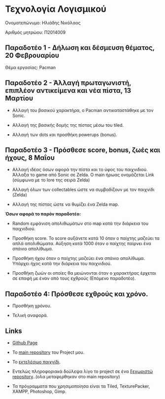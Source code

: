 # Τεχνολογία Λογισμικού 

Ονοματεπώνυμο: Ηλιάδης Νικόλαος

Αριθμός μητρώου: Π2014009

## Παραδοτέο 1 - Δήλωση και δέσμευση θέματος, 20 Φεβρουαρίου

Θέμα εργασίας: Pacman

## Παραδοτέο 2 - Άλλαγή πρωταγωνιστή, επιπλέον αντικείμενα και νέα πίστα, 13 Μαρτίου

- Αλλαγή του βασικού χαρακτήρα, ο Pacman αντικαταστάθηκε με τον Sonic.

- Αλλαγή της βασικής δομής της πίστας μέσω του tiled.

- Αλλαγή των dots και προσθήκη powerups (bonus).

## Παραδοτέο 3 - Πρόσθεσε score, bonus, ζωές και ήχους, 8 Μαΐου

- Αλλαγή ιδέας όσων αφορά την πίστα και το ύφος του παιχνιδιού. Άλλαξα το game από Sonic σε Zelda. Ο main ήρωας ονομάζεται Link (σύμφωνα με το lore της σειρά Zelda)

- Αλλαγή όλων των collectables ώστε να συμβαδίζουν με τον παιχνίδι (Zelda)

- Αλλαγή της πίστας ώστε να θυμίζει ένα Zelda map.

**Όσων αφορά το παρόν παραδοτέο:**

- Random εμφάνιση απολιθωμάτων στο map κατά την διάρκεια του παιχνιδιού.

- Προσθήκη score. Το score αυξάνετε κατά 10 όταν ο παίχτης μαζεύει τα απλά απολιθώματα. Αύξηση κατά 1000 όταν ο παίχτης παίρνει ένα σπάνιο απολίθωμα.

- Προσθήκη ήχου όταν ο παίχτης μαζεύει ένα σπάνιο απολίθωμα. Υπάρχει ήχος κατά την διάρκεια του παιχνιδιού.

- Προσθήκη ζωών οι οποίες θα μειώνονται όταν ο χαρακτήρας έρχεται σε επαφή με έναν από τους εχθρούς (Επόμενο παραδοτέο).

## Παραδοτέο 4: Πρόσθεσε εχθρούς και χρόνο. ##

- Προσθήκη χρόνου.

- Τελική αναφορά.


## Links ##
- <a href="https://georgenecro.github.io/pacman/">Github Page</a>

- To <a href="https://github.com/georgenecro/pacman">main repository</a> του Project μου.

- To <a href="https://georgenecro.github.io/pacman/pacman.html">εκτελέσιμο παιχνίδι</a>.

- Εντελώς πληροφοριακά δούλεψα λίγο το project σε ένα <a href="https://github.com/georgenecro/ZeldMan">ξεχωριστώ repository</a>..(ολα μεταφερθηκαν στο main repository)

- Τα πρόγραμματα που χρησιμοποίησα είναι τα Tiled, TexturePacker, XAMPP, Photoshop, Gimp.
